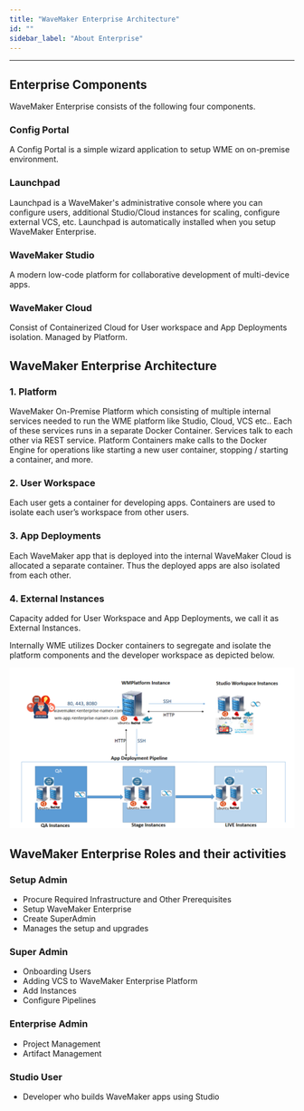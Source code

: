 ```yaml
---
title: "WaveMaker Enterprise Architecture"
id: ""
sidebar_label: "About Enterprise"
---
```

---

## Enterprise Components

WaveMaker Enterprise consists of the following four components.

### Config Portal

A Config Portal is a simple wizard application to setup WME on on-premise environment.

### Launchpad

Launchpad is a WaveMaker's administrative console where you can configure users, additional Studio/Cloud instances for scaling, configure external VCS, etc. Launchpad is automatically installed when you setup WaveMaker Enterprise.

### WaveMaker Studio

A modern low-code platform for collaborative development of multi-device apps.

### WaveMaker Cloud

Consist of Containerized Cloud for User workspace and App Deployments isolation. Managed by Platform.


## WaveMaker Enterprise Architecture

### 1. Platform

WaveMaker On-Premise Platform which consisting of multiple internal services needed to run the WME platform like Studio, Cloud, VCS etc.. Each of these services runs in a separate Docker Container. Services talk to each other via REST service. Platform Containers make calls to the Docker Engine for operations like starting a new user container, stopping / starting a container, and more.

### 2. User Workspace

Each user gets a container for developing apps. Containers are used to isolate each user’s workspace from other users.

### 3. App Deployments

Each WaveMaker app that is deployed into the internal WaveMaker Cloud is allocated a separate container. Thus the deployed apps are also isolated from each other.

### 4. External Instances

Capacity added for User Workspace and App Deployments, we call it as External Instances.

Internally WME utilizes Docker containers to segregate and isolate the platform components and the developer workspace as depicted below.

[![platform architecture](/learn/assets/wme-setup/platform-architecture.png)](/learn/assets/wme-setup/platform-architecture.png)

## WaveMaker Enterprise Roles and their activities

### Setup Admin

- Procure Required Infrastructure and Other Prerequisites
- Setup WaveMaker Enterprise
- Create SuperAdmin
- Manages the setup and upgrades

### Super Admin

- Onboarding Users
- Adding VCS to WaveMaker Enterprise Platform
- Add Instances
- Configure Pipelines

### Enterprise Admin

- Project Management
- Artifact Management

### Studio User

- Developer who builds WaveMaker apps using Studio
